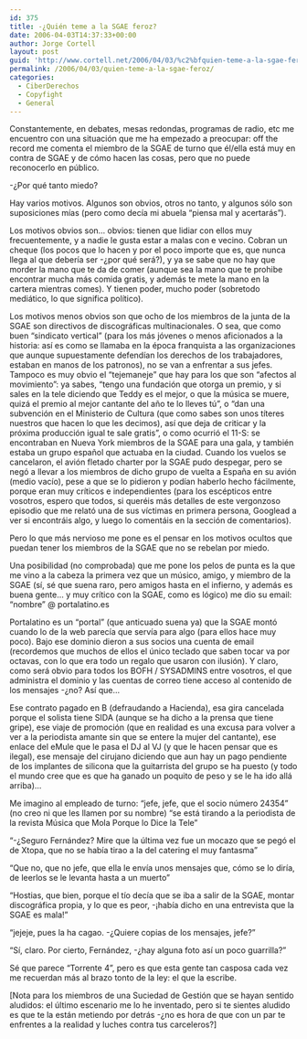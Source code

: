 ```yaml
---
id: 375
title: -¿Quién teme a la SGAE feroz?
date: 2006-04-03T14:37:33+00:00
author: Jorge Cortell
layout: post
guid: 'http://www.cortell.net/2006/04/03/%c2%bfquien-teme-a-la-sgae-feroz/'
permalink: /2006/04/03/quien-teme-a-la-sgae-feroz/
categories:
  - CiberDerechos
  - Copyfight
  - General
---
```

Constantemente, en debates, mesas redondas, programas de radio, etc me encuentro con una situación que me ha empezado a preocupar: off the record me comenta el miembro de la SGAE de turno que él/ella está muy en contra de SGAE y de cómo hacen las cosas, pero que no puede reconocerlo en público.

-¿Por qué tanto miedo?

Hay varios motivos. Algunos son obvios, otros no tanto, y algunos sólo son suposiciones mí­as (pero como decí­a mi abuela &#8220;piensa mal y acertarás&#8221;).

Los motivos obvios son&#8230; obvios: tienen que lidiar con ellos muy frecuentemente, y a nadie le gusta estar a malas con e vecino. Cobran un cheque (los pocos que lo hacen y por el poco importe que es, que nunca llega al que deberí­a ser -¿por qué será?), y ya se sabe que no hay que morder la mano que te da de comer (aunque sea la mano que te prohibe encontrar mucha más comida gratis, y además te mete la mano en la cartera mientras comes). Y tienen poder, mucho poder (sobretodo mediático, lo que significa polí­tico).

Los motivos menos obvios son que ocho de los miembros de la junta de la SGAE son directivos de discográficas multinacionales. O sea, que como buen &#8220;sindicato vertical&#8221; (para los más jóvenes o menos aficionados a la historia: así­ es como se llamaba en la época franquista a las organizaciones que aunque supuestamente defendí­an los derechos de los trabajadores, estaban en manos de los patronos), no se van a enfrentar a sus jefes. Tampoco es muy obvio el &#8220;tejemaneje&#8221; que hay para los que son &#8220;afectos al movimiento&#8221;: ya sabes, &#8220;tengo una fundación que otorga un premio, y si sales en la tele diciendo que Teddy es el mejor, o que la música se muere, quizá el premio al mejor cantante del año te lo lleves tú&#8221;, o &#8220;dan una subvención en el Ministerio de Cultura (que como sabes son unos tí­teres nuestros que hacen lo que les decimos), así­ que deja de criticar y la próxima producción igual te sale gratis&#8221;, o como ocurrió el 11-S: se encontraban en Nueva York miembros de la SGAE para una gala, y también estaba un grupo español que actuaba en la ciudad. Cuando los vuelos se cancelaron, el avión fletado charter por la SGAE pudo despegar, pero se negó a llevar a los miembros de dicho grupo de vuelta a España en su avión (medio vací­o), pese a que se lo pidieron y podí­an haberlo hecho fácilmente, porque eran muy crí­ticos e independientes (para los escépticos entre vosotros, espero que todos, si queréis más detalles de este vergonzoso episodio que me relató una de sus ví­ctimas en primera persona, Googlead a ver si encontráis algo, y luego lo comentáis en la sección de comentarios).

Pero lo que más nervioso me pone es el pensar en los motivos ocultos que puedan tener los miembros de la SGAE que no se rebelan por miedo.

Una posibilidad (no comprobada) que me pone los pelos de punta es la que me vino a la cabeza la primera vez que un músico, amigo, y miembro de la SGAE (sí­, sé que suena raro, pero amigos hasta en el infierno, y además es buena gente&#8230; y muy crí­tico con la SGAE, como es lógico) me dio su email: &#8220;nombre&#8221; @ portalatino.es

Portalatino es un &#8220;portal&#8221; (que anticuado suena ya) que la SGAE montó cuando lo de la web parecí­a que serví­a para algo (para ellos hace muy poco). Bajo ese dominio dieron a sus socios una cuenta de email (recordemos que muchos de ellos el único teclado que saben tocar va por octavas, con lo que era todo un regalo que usaron con ilusión). Y claro, como será obvio para todos los BOFH / SYSADMINS entre vosotros, el que administra el dominio y las cuentas de correo tiene acceso al contenido de los mensajes -¿no? Así­ que&#8230;

Ese contrato pagado en B (defraudando a Hacienda), esa gira cancelada porque el solista tiene SIDA (aunque se ha dicho a la prensa que tiene gripe), ese viaje de promoción (que en realidad es una excusa para volver a ver a la periodista amante sin que se entere la mujer del cantante), ese enlace del eMule que le pasa el DJ al VJ (y que le hacen pensar que es ilegal), ese mensaje del cirujano diciendo que aun hay un pago pendiente de los implantes de silicona que la guitarrista del grupo se ha puesto (y todo el mundo cree que es que ha ganado un poquito de peso y se le ha ido allá arriba)&#8230;

Me imagino al empleado de turno: &#8220;jefe, jefe, que el socio número 24354&#8221; (no creo ni que les llamen por su nombre) &#8220;se está tirando a la periodista de la revista Música que Mola Porque lo Dice la Tele&#8221;
  
&#8220;-¿Seguro Fernández? Mire que la última vez fue un mocazo que se pegó el de Xtopa, que no se habí­a tirao a la del catering el muy fantasma&#8221;
  
&#8220;Que no, que no jefe, que ella le enví­a unos mensajes que, cómo se lo dirí­a, de leerlos se le levanta hasta a un muerto&#8221;
  
&#8220;Hostias, que bien, porque el tí­o decí­a que se iba a salir de la SGAE, montar discográfica propia, y lo que es peor, -¡habí­a dicho en una entrevista que la SGAE es mala!&#8221;
  
&#8220;jejeje, pues la ha cagao. -¿Quiere copias de los mensajes, jefe?&#8221;
  
&#8220;Sí­, claro. Por cierto, Fernández, -¿hay alguna foto así­ un poco guarrilla?&#8221;

Sé que parece &#8220;Torrente 4&#8221;, pero es que esta gente tan casposa cada vez me recuerdan más al brazo tonto de la ley: el que la escribe.

[Nota para los miembros de una Suciedad de Gestión que se hayan sentido aludidos: el último escenario me lo he inventado, pero si te sientes aludido es que te la están metiendo por detrás -¿no es hora de que con un par te enfrentes a la realidad y luches contra tus carceleros?]